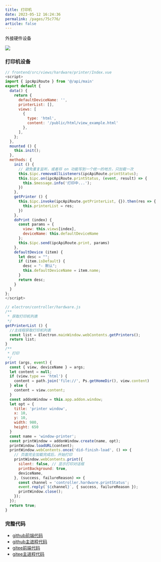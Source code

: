 ```yaml
---
title: 打印机
date: 2023-05-12 16:24:36
permalink: /pages/75c776/
article: false
---
```


外接硬件设备

<!-- ![](/img/demo/hardware/demo-hardware-printer.png) -->
![](https://img01.kaka996.com/ee/demo-hardware-printer.png)

### 打印机设备

<code-group>
  <code-block title="前端" active>

  ```javascript
  // frontend/src/views/hardware/printer/Index.vue
  <script>
  import { ipcApiRoute } from '@/api/main'
  export default {
    data() {
      return {
        defaultDeviceName: '',
        printerList: [],
        views: [
          {
            type: 'html',
            content: '/public/html/view_example.html'
          },        
        ],
      };
    },
    mounted () {
      this.init();
    },  
    methods: {
      init () {
        // 避免重复监听，或者将 on 功能写到一个统一的地方，只加载一次
        this.$ipc.removeAllListeners(ipcApiRoute.printStatus);
        this.$ipc.on(ipcApiRoute.printStatus, (event, result) => {
          this.$message.info('打印中...');
        })
      },    
      getPrinter () {
        this.$ipc.invoke(ipcApiRoute.getPrinterList, {}).then(res => {
          this.printerList = res;
        }) 
      },
      doPrint (index) {
        const params = {
          view: this.views[index],
          deviceName: this.defaultDeviceName
        };
        this.$ipc.send(ipcApiRoute.print, params)
      },
      defaultDevice (item) {
        let desc = "";
        if (item.isDefault) {
          desc = "- 默认";
          this.defaultDeviceName = item.name;
        }
        return desc;
      } 
    }
  };
  </script> 
  ```
  </code-block>

  <code-block title="主进程">

  ```javascript
  // electron/controller/hardware.js
  /**
   * 获取打印机列表
   */
  getPrinterList () {
    //主线程获取打印机列表
    const list = Electron.mainWindow.webContents.getPrinters();
    return list;
  }  
  /**
   * 打印
   */
  print (args, event) {
    const { view, deviceName } = args;
    let content = null;
    if (view.type == 'html') {
      content = path.join('file://', Ps.getHomeDir(), view.content)
    } else {
      content = view.content;
    }
    const addonWindow = this.app.addon.window;
    let opt = {
      title: 'printer window',
      x: 10,
      y: 10,
      width: 980, 
      height: 650 
    }
    const name = 'window-printer';
    const printWindow = addonWindow.create(name, opt);
    printWindow.loadURL(content);
    printWindow.webContents.once('did-finish-load', () => {
      // 页面完全加载完成后，开始打印
      printWindow.webContents.print({
        silent: false, // 显示打印对话框
        printBackground: true,
        deviceName,
      }, (success, failureReason) => {
        const channel = 'controller.hardware.printStatus';
        event.reply(`${channel}`, { success, failureReason });
        printWindow.close();
      });
    });
    return true;
  }  
  ```
  </code-block>
</code-group>

### 完整代码
- [github前端代码](https://github.com/dromara/electron-egg/blob/demo/frontend/src/views/hardware/printer/Index.vue)
- [github主进程代码](https://github.com/dromara/electron-egg/blob/demo/electron/controller/hardware.js)
- [gitee前端代码](https://gitee.com/dromara/electron-egg/blob/demo/frontend/src/views/hardware/printer/Index.vue)
- [gitee主进程代码](https://gitee.com/dromara/electron-egg/blob/demo/electron/controller/hardware.js)